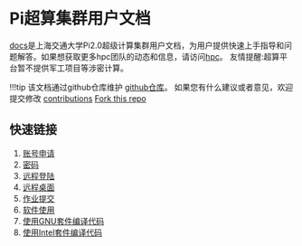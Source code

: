 # Pi超算集群用户文档
[docs](http://docs.hpc.sjtu.edu.cn/)是上海交通大学Pi2.0超级计算集群用户文档，为用户提供快速上手指导和问题解答。如果想获取更多hpc团队的动态和信息，请访问[hpc](https://hpc.sjtu.edu.cn/)。
    友情提醒:超算平台暂不提供军工项目等涉密计算。

!!!tip
	该文档通过github仓库维护
	[github仓库](https://github.com/sjtuhpcc/docs.sjtu.edu.cn)。
	如果您有什么建议或者意见，欢迎提交修改
	[contributions](contribution/contribution.md)
	[Fork this repo](https://github.com/sjtuhpcc/docs.sjtu.edu.cn)
	

## 快速链接

 1. [账号申请](accounts/apply.md)
 2. [密码](accounts/passwords.md)
 3. [远程登陆](login/SSH.md)
 4. [远程桌面](login/HpcStudio.md)
 5. [作业提交](job/slurm.md)
 6. [软件使用](module/module.md)
 7. [使用GNU套件编译代码](application/GNU.md)
 8. [使用Intel套件编译代码](application/Intel.md)
